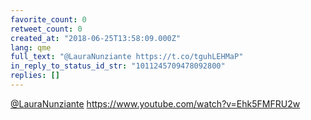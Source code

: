 ```yaml
---
favorite_count: 0
retweet_count: 0
created_at: "2018-06-25T13:58:09.000Z"
lang: qme
full_text: "@LauraNunziante https://t.co/tguhLEHMaP"
in_reply_to_status_id_str: "1011245709478092800"
replies: []
---
```


[@LauraNunziante](https://twitter.com/LauraNunziante)
<https://www.youtube.com/watch?v=Ehk5FMFRU2w>
